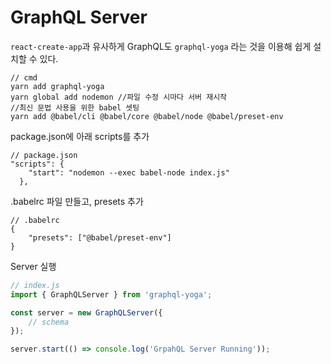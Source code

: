 # GraphQL Server

`react-create-app`과 유사하게 GraphQL도 `graphql-yoga` 라는 것을 이용해 쉽게 설치할 수 있다.

```
// cmd
yarn add graphql-yoga
yarn global add nodemon	//파일 수정 시마다 서버 재시작
//최신 문법 사용을 위한 babel 셋팅
yarn add @babel/cli @babel/core @babel/node @babel/preset-env 
```



package.json에 아래 scripts를 추가

```
// package.json
"scripts": {
    "start": "nodemon --exec babel-node index.js"
  },
```



.babelrc 파일 만들고, presets 추가

```
// .babelrc
{
    "presets": ["@babel/preset-env"]
}
```



Server 실행

```javascript
// index.js
import { GraphQLServer } from 'graphql-yoga';

const server = new GraphQLServer({
	// schema
});

server.start(() => console.log('GrpahQL Server Running'));

```

